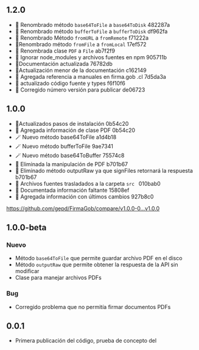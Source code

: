 ## 1.2.0

- 🚧 Renombrado método `base64ToFile` a `base64ToDisk`  482287a
- 🚧 Renombrado método `bufferToFile` a `bufferToDisk`  df962fa
- 🚧 Renombrado Método `fromURL` a `fromRemote`  f71222a
-  🚧Renombrado método `fromFile` a `fromLocal`  17ef572
- 🚧 Renombrada clase `PDF` a `File`  ab7f2f9
- 🚧 Ignorar node_modules y archivos fuentes en npm  905711b
- 📄Documentación actualizada  76782db
- 📄Actualización menor de la documentación  c162149
- 📄 Agregada referencia a manuales en firma.gob .cl  7d5da3a
- 🚧 actualizado código fuente y types  f6f10f6
- 🚧 Corregido número versión para publicar de06723

## 1.0.0

-  🚧Actualizados pasos de instalación  0b54c20
- 📄 Agregada información de clase PDF  0b54c20
- 🪄 Nuevo método base64ToFile  a1d4b18
- 🪄 Nuevo método bufferToFile  9ae7341
- 🪄 Nuevo método base64ToBuffer  75574c8
- 🧹 Eliminada la manipulación de PDF b701b67
- 🧹 Eliminado método outputRaw ya que signFiles retornará la respuesta  b701b67
- 🚧 Archivos fuentes trasladados a la carpeta `src ` 010bab0
- 🚧 Documentada información faltante  15808ef
- 🚧 Agregada información con últimos cambios  927b8c0

https://github.com/gepd/FirmaGob/compare/v1.0.0-0...v1.0.0

## 1.0.0-beta

### Nuevo

* Método `base64ToFile` que permite guardar archivo PDF en el disco
* Método `outputRaw` que permite obtener la respuesta de la API sin modificar
* Clase para manejar archivos PDFs


### Bug

* Corregido problema que no permitía firmar documentos PDFs

## 0.0.1

* Primera publicación del código, prueba de concepto del